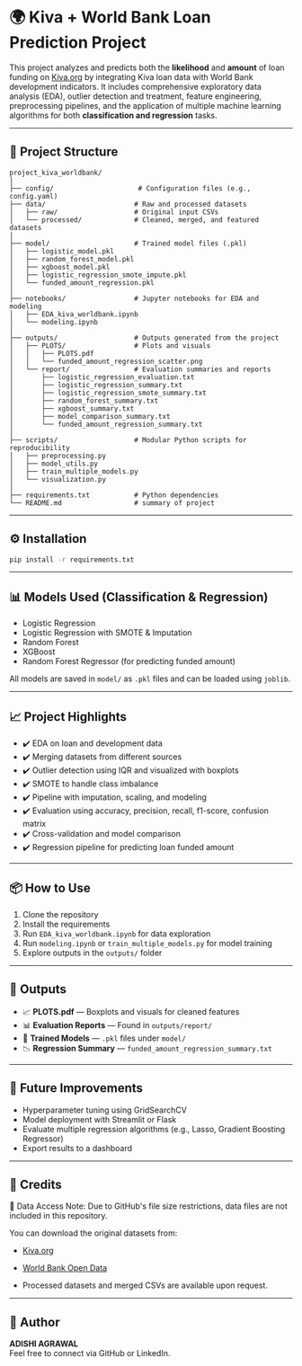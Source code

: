 
# 🌍 Kiva + World Bank Loan Prediction Project

This project analyzes and predicts both the **likelihood** and **amount** of loan funding on [Kiva.org](https://www.kiva.org) by integrating Kiva loan data with World Bank development indicators. It includes comprehensive exploratory data analysis (EDA), outlier detection and treatment, feature engineering, preprocessing pipelines, and the application of multiple machine learning algorithms for both **classification and regression** tasks.

---

## 📁 Project Structure

```
project_kiva_worldbank/
│
├── config/                     # Configuration files (e.g., config.yaml)
├── data/                      # Raw and processed datasets
│   ├── raw/                   # Original input CSVs
│   └── processed/             # Cleaned, merged, and featured datasets
│
├── model/                     # Trained model files (.pkl)
│   ├── logistic_model.pkl
│   ├── random_forest_model.pkl
│   ├── xgboost_model.pkl
│   ├── logistic_regression_smote_impute.pkl
│   └── funded_amount_regression.pkl
│
├── notebooks/                 # Jupyter notebooks for EDA and modeling
│   ├── EDA_kiva_worldbank.ipynb
│   └── modeling.ipynb
│
├── outputs/                   # Outputs generated from the project
│   ├── PLOTS/                 # Plots and visuals
│   │   ├── PLOTS.pdf
│   │   └── funded_amount_regression_scatter.png
│   └── report/                # Evaluation summaries and reports
│       ├── logistic_regression_evaluation.txt
│       ├── logistic_regression_summary.txt
│       ├── logistic_regression_smote_summary.txt
│       ├── random_forest_summary.txt
│       ├── xgboost_summary.txt
│       ├── model_comparison_summary.txt
│       └── funded_amount_regression_summary.txt
│
├── scripts/                   # Modular Python scripts for reproducibility
│   ├── preprocessing.py
│   ├── model_utils.py
│   ├── train_multiple_models.py
│   └── visualization.py
│
├── requirements.txt           # Python dependencies
└── README.md                  # summary of project
```

---

## ⚙️ Installation

```bash
pip install -r requirements.txt
```

---

## 📊 Models Used (Classification & Regression)

- Logistic Regression
- Logistic Regression with SMOTE & Imputation
- Random Forest
- XGBoost
- Random Forest Regressor (for predicting funded amount)

All models are saved in `model/` as `.pkl` files and can be loaded using `joblib`.

---

## 📈 Project Highlights

- ✔️ EDA on loan and development data
- ✔️ Merging datasets from different sources
- ✔️ Outlier detection using IQR and visualized with boxplots
- ✔️ SMOTE to handle class imbalance
- ✔️ Pipeline with imputation, scaling, and modeling
- ✔️ Evaluation using accuracy, precision, recall, f1-score, confusion matrix
- ✔️ Cross-validation and model comparison
- ✔️ Regression pipeline for predicting loan funded amount

---

## 📦 How to Use

1. Clone the repository  
2. Install the requirements  
3. Run `EDA_kiva_worldbank.ipynb` for data exploration  
4. Run `modeling.ipynb` or `train_multiple_models.py` for model training  
5. Explore outputs in the `outputs/` folder  

---

## 📁 Outputs

- 📈 **PLOTS.pdf** — Boxplots and visuals for cleaned features
- 📊 **Evaluation Reports** — Found in `outputs/report/`
- 🧠 **Trained Models** — `.pkl` files under `model/`
- 📉 **Regression Summary** — `funded_amount_regression_summary.txt`

---

## 📌 Future Improvements

- Hyperparameter tuning using GridSearchCV
- Model deployment with Streamlit or Flask
- Evaluate multiple regression algorithms (e.g., Lasso, Gradient Boosting Regressor)
- Export results to a dashboard

---

## 🙌 Credits
🔗 Data Access
Note: Due to GitHub's file size restrictions, data files are not included in this repository.

You can download the original datasets from:


- [Kiva.org](https://www.kiva.org)
- [World Bank Open Data](https://data.worldbank.org)

- Processed datasets and merged CSVs are available upon request.

---

## 🧠 Author

**ADISHI AGRAWAL**  
Feel free to connect via GitHub or LinkedIn.
